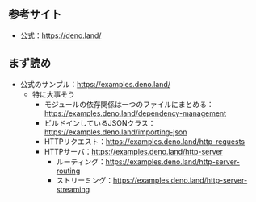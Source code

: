 ## 参考サイト

* 公式：https://deno.land/

## まず読め

* 公式のサンプル：https://examples.deno.land/
  - 特に大事そう
    - モジュールの依存関係は一つのファイルにまとめる：https://examples.deno.land/dependency-management
    - ビルドインしているJSONクラス：https://examples.deno.land/importing-json
    - HTTPリクエスト：https://examples.deno.land/http-requests
    - HTTPサーバ：https://examples.deno.land/http-server
      - ルーティング：https://examples.deno.land/http-server-routing
      - ストリーミング：https://examples.deno.land/http-server-streaming
